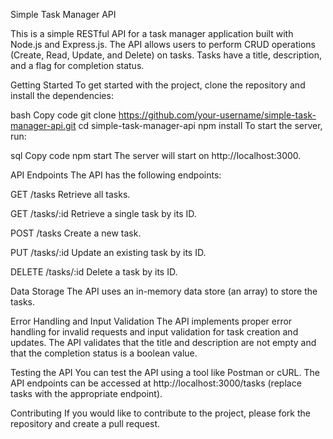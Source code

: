 Simple Task Manager API

This is a simple RESTful API for a task manager application built with Node.js and Express.js. The API allows users to perform CRUD operations (Create, Read, Update, and Delete) on tasks. Tasks have a title, description, and a flag for completion status.

Getting Started
To get started with the project, clone the repository and install the dependencies:

bash
Copy code
git clone https://github.com/your-username/simple-task-manager-api.git
cd simple-task-manager-api
npm install
To start the server, run:

sql
Copy code
npm start
The server will start on http://localhost:3000.

API Endpoints
The API has the following endpoints:

GET /tasks
Retrieve all tasks.

GET /tasks/:id
Retrieve a single task by its ID.

POST /tasks
Create a new task.

PUT /tasks/:id
Update an existing task by its ID.

DELETE /tasks/:id
Delete a task by its ID.

Data Storage
The API uses an in-memory data store (an array) to store the tasks.

Error Handling and Input Validation
The API implements proper error handling for invalid requests and input validation for task creation and updates. The API validates that the title and description are not empty and that the completion status is a boolean value.

Testing the API
You can test the API using a tool like Postman or cURL. The API endpoints can be accessed at http://localhost:3000/tasks (replace tasks with the appropriate endpoint).

Contributing
If you would like to contribute to the project, please fork the repository and create a pull request.